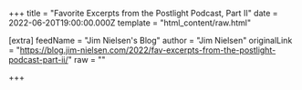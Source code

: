 
+++
title = "Favorite Excerpts from the Postlight Podcast, Part II"
date = 2022-06-20T19:00:00.000Z
template = "html_content/raw.html"

[extra]
feedName = "Jim Nielsen's Blog"
author = "Jim Nielsen"
originalLink = "https://blog.jim-nielsen.com/2022/fav-excerpts-from-the-postlight-podcast-part-ii/"
raw = ""

+++

